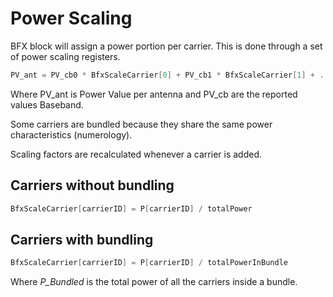 Power Scaling
===

BFX block will assign a power portion per carrier. This is done through a set
of power scaling registers.

```C++
PV_ant = PV_cb0 * BfxScaleCarrier[0] + PV_cb1 * BfxScaleCarrier[1] + .. + PV_cb<n> * BfxScaleCarrierBr<n>
```
Where PV_ant is Power Value per antenna and PV_cb<n> are the reported values 
Baseband.

Some carriers are bundled because they share the same power characteristics (numerology).

Scaling factors are recalculated whenever a carrier is added.

Carriers without bundling
---

```C++
BfxScaleCarrier[carrierID] = P[carrierID] / totalPower
```

Carriers with bundling
---

```C++
BfxScaleCarrier[carrierID] = P[carrierID] / totalPowerInBundle
```
Where _P\_Bundled_ is the total power of all the carriers inside a bundle.


